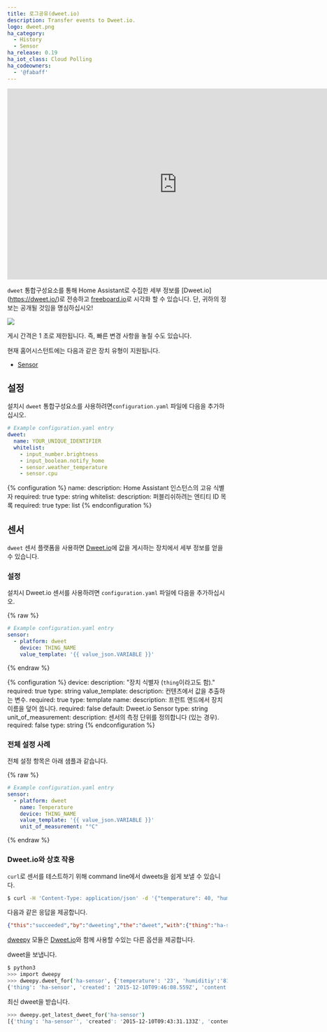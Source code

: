 ```yaml
---
title: 로그공유(dweet.io)
description: Transfer events to Dweet.io.
logo: dweet.png
ha_category:
  - History
  - Sensor
ha_release: 0.19
ha_iot_class: Cloud Polling
ha_codeowners:
  - '@fabaff'
---
```


<div class='videoWrapper'>
<iframe width="776" height="437" src="https://www.youtube.com/embed/Bb_HznYrShc" frameborder="0" allow="accelerometer; autoplay; encrypted-media; gyroscope; picture-in-picture" allowfullscreen></iframe>
</div>

`dweet` 통합구성요소를 통해 Home Assistant로 수집한 세부 정보를 [Dweet.io] (https://dweet.io/)로 전송하고 [freeboard.io](https://freeboard.io)로 시각화 할 수 있습니다. 단, 귀하의 정보는 공개될 것임을 명심하십시오!

<p class='img'>
  <img src='{{site_root}}/images/screenshots/dweet-freeboard.png' />
</p>

<div class='note warning'>
게시 간격은 1 초로 제한됩니다. 즉, 빠른 변경 사항을 놓칠 수도 있습니다.
</div>

현재 홈어시스턴트에는 다음과 같은 장치 유형이 지원됩니다.

- [Sensor](#sensor)

## 설정

설치시 `dweet` 통합구성요소를 사용하려면`configuration.yaml` 파일에 다음을 추가하십시오.

```yaml
# Example configuration.yaml entry
dweet:
  name: YOUR_UNIQUE_IDENTIFIER
  whitelist:
    - input_number.brightness
    - input_boolean.notify_home
    - sensor.weather_temperature
    - sensor.cpu
```

{% configuration %}
name:
  description: Home Assistant 인스턴스의 고유 식별자
  required: true
  type: string
whitelist:
  description: 퍼블리쉬하려는 엔티티 ID 목록
  required: true
  type: list
{% endconfiguration %}

## 센서

`dweet` 센서 플랫폼을 사용하면 [Dweet.io](https://dweet.io/)에 값을 게시하는 장치에서 세부 정보를 얻을 수 있습니다.

### 설정

설치시 Dweet.io 센서를 사용하려면 `configuration.yaml` 파일에 다음을 추가하십시오.

{% raw %}
```yaml
# Example configuration.yaml entry
sensor:
  - platform: dweet
    device: THING_NAME
    value_template: '{{ value_json.VARIABLE }}'
```
{% endraw %}

{% configuration %}
device:
  description: "장치 식별자 (`thing`이라고도 함)."
  required: true
  type: string
value_template:
  description: 컨텐츠에서 값을 추출하는 변수.
  required: true
  type: template
name:
  description: 프런트 엔드에서 장치 이름을 덮어 씁니다.
  required: false
  default: Dweet.io Sensor
  type: string
unit_of_measurement:
  description: 센서의 측정 단위를 정의합니다 (있는 경우).
  required: false
  type: string
{% endconfiguration %}

### 전체 설정 사례

전체 설정 항목은 아래 샘플과 같습니다.

{% raw %}
```yaml
# Example configuration.yaml entry
sensor:
  - platform: dweet
    name: Temperature
    device: THING_NAME
    value_template: '{{ value_json.VARIABLE }}'
    unit_of_measurement: "°C"
```
{% endraw %}

### Dweet.io와 상호 작용

`curl`로 센서를 테스트하기 위해 command line에서 dweets을 쉽게 보낼 수 있습니다.

```bash
$ curl -H 'Content-Type: application/json' -d '{"temperature": 40, "humidity": 65}' https://dweet.io/dweet/for/ha-sensor
```

다음과 같은 응답을 제공합니다.

```json
{"this":"succeeded","by":"dweeting","the":"dweet","with":{"thing":"ha-sensor","created":"2015-12-10T09:43:31.133Z","content":{"temperature":40,"humidity":65}}}
```

[dweepy](https://github.com/paddycarey/dweepy) 모듈은 [Dweet.io](https://dweet.io/)와 함께 사용할 수있는 다른 옵션을 제공합니다.

dweet을 보냅니다. 

```bash
$ python3
>>> import dweepy
>>> dweepy.dweet_for('ha-sensor', {'temperature': '23', 'humiditiy':'81'})
{'thing': 'ha-sensor', 'created': '2015-12-10T09:46:08.559Z', 'content': {'humiditiy': 81, 'temperature': 23}}
```

최신 dweet을 받습니다. 

```bash
>>> dweepy.get_latest_dweet_for('ha-sensor')
[{'thing': 'ha-sensor'', 'created': '2015-12-10T09:43:31.133Z', 'content': {'humidity': 65, 'temperature': 40}}]
```
